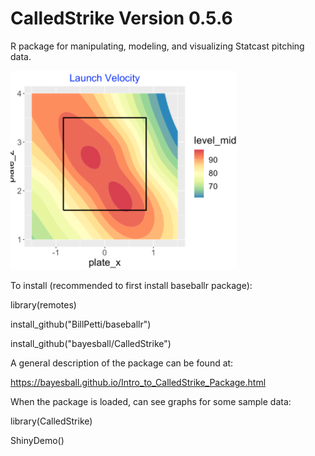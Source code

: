 # CalledStrike Version 0.5.6

R package for manipulating, modeling, and visualizing Statcast pitching data.

![GitHub Logo](/images/freeman.png)

To install (recommended to first install baseballr package):

library(remotes)

install_github("BillPetti/baseballr")

install_github("bayesball/CalledStrike")

A general description of the package can be found at:

https://bayesball.github.io/Intro_to_CalledStrike_Package.html

When the package is loaded, can see graphs for some sample data:

library(CalledStrike)

ShinyDemo()
